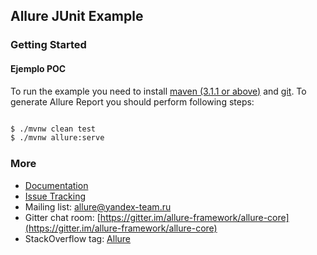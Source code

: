 [maven]: http://maven.apache.org/
[git]: http://git-scm.com/

## Allure JUnit Example

### Getting Started

#### Ejemplo POC

To run the example you need to install [maven (3.1.1 or above)][maven] and [git][git]. 
To generate Allure Report you should perform following steps:

```bash

$ ./mvnw clean test
$ ./mvnw allure:serve
```

### More

* [Documentation](https://github.com/allure-framework/allure2/wiki)
* [Issue Tracking](https://github.com/allure-framework/allure2/issues)
* Mailing list: [allure@yandex-team.ru](mailto:allure@qameta.io)
* Gitter chat room: [https://gitter.im/allure-framework/allure-core](https://gitter.im/allure-framework/allure-core)
* StackOverflow tag: [Allure](http://stackoverflow.com/questions/tagged/allure)
